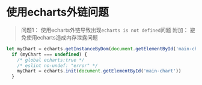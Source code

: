 # 使用echarts外链问题


> 问题1： 使用echarts外链导致出现`echarts is not defined`问题
> 附加： 避免使用echarts造成内存泄露问题

```js
let myChart = echarts.getInstanceByDom(document.getElementById('main-chart'))
  if (myChart === undefined) {
    /* global echarts:true */
    /* eslint no-undef: "error" */
    myChart = echarts.init(document.getElementById('main-chart'))
  }
```